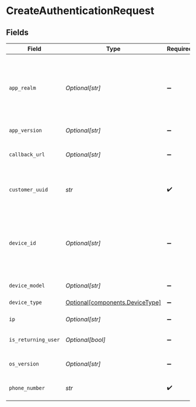 # CreateAuthenticationRequest


## Fields

| Field                                                                                                                                                 | Type                                                                                                                                                  | Required                                                                                                                                              | Description                                                                                                                                           | Example                                                                                                                                               |
| ----------------------------------------------------------------------------------------------------------------------------------------------------- | ----------------------------------------------------------------------------------------------------------------------------------------------------- | ----------------------------------------------------------------------------------------------------------------------------------------------------- | ----------------------------------------------------------------------------------------------------------------------------------------------------- | ----------------------------------------------------------------------------------------------------------------------------------------------------- |
| `app_realm`                                                                                                                                           | *Optional[str]*                                                                                                                                       | :heavy_minus_sign:                                                                                                                                    | The Android SMS Retriever API hash code that identifies your app. This allows you to automatically retrieve and fill the OTP code on Android devices. | 1234567890                                                                                                                                            |
| `app_version`                                                                                                                                         | *Optional[str]*                                                                                                                                       | :heavy_minus_sign:                                                                                                                                    | The version of your app.                                                                                                                              | 1.0.0                                                                                                                                                 |
| `callback_url`                                                                                                                                        | *Optional[str]*                                                                                                                                       | :heavy_minus_sign:                                                                                                                                    | A webhook URL to which delivery statuses will be sent.                                                                                                | https://example.com/callback                                                                                                                          |
| `customer_uuid`                                                                                                                                       | *str*                                                                                                                                                 | :heavy_check_mark:                                                                                                                                    | Your customer UUID, which can be found in the API settings in the dashboard.                                                                          |                                                                                                                                                       |
| `device_id`                                                                                                                                           | *Optional[str]*                                                                                                                                       | :heavy_minus_sign:                                                                                                                                    | Unique identifier for the user's device. For Android, this corresponds to the ANDROID_ID and for iOS, this corresponds to the identifierForVendor.    | 1234567890                                                                                                                                            |
| `device_model`                                                                                                                                        | *Optional[str]*                                                                                                                                       | :heavy_minus_sign:                                                                                                                                    | The model of the user's device.                                                                                                                       | iPhone 15 Pro                                                                                                                                         |
| `device_type`                                                                                                                                         | [Optional[components.DeviceType]](../../models/shared/devicetype.md)                                                                                  | :heavy_minus_sign:                                                                                                                                    | The type of device the user is using.                                                                                                                 |                                                                                                                                                       |
| `ip`                                                                                                                                                  | *Optional[str]*                                                                                                                                       | :heavy_minus_sign:                                                                                                                                    | The IP address of the user's device.                                                                                                                  |                                                                                                                                                       |
| `is_returning_user`                                                                                                                                   | *Optional[bool]*                                                                                                                                      | :heavy_minus_sign:                                                                                                                                    | Whether the user is a returning user on your app.                                                                                                     |                                                                                                                                                       |
| `os_version`                                                                                                                                          | *Optional[str]*                                                                                                                                       | :heavy_minus_sign:                                                                                                                                    | The version of the user's operating system.                                                                                                           | 13.2.1                                                                                                                                                |
| `phone_number`                                                                                                                                        | *str*                                                                                                                                                 | :heavy_check_mark:                                                                                                                                    | An E.164 formatted phone number to send the OTP to.                                                                                                   | +1234567890                                                                                                                                           |